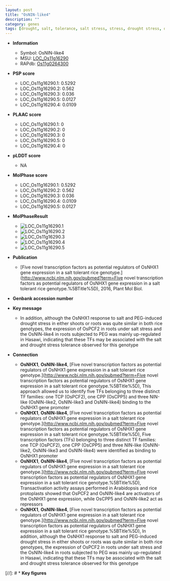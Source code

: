 ```yaml
---
layout: post
title: "OsNIN-like4"
description: ""
category: genes
tags: [drought, salt, tolerance, salt stress, stress, drought stress, drought stress , stress tolerance]
---
```


* **Information**  
    + Symbol: OsNIN-like4  
    + MSU: [LOC_Os11g16290](http://rice.plantbiology.msu.edu/cgi-bin/ORF_infopage.cgi?orf=LOC_Os11g16290)  
    + RAPdb: [Os11g0264300](http://rapdb.dna.affrc.go.jp/viewer/gbrowse_details/irgsp1?name=Os11g0264300)  

* **PSP score**  
    + LOC_Os11g16290.1: 0.5292 
    + LOC_Os11g16290.2: 0.562 
    + LOC_Os11g16290.3: 0.036 
    + LOC_Os11g16290.5: 0.0127 
    + LOC_Os11g16290.4: 0.0109 

* **PLAAC score**  
    + LOC_Os11g16290.1: 0 
    + LOC_Os11g16290.2: 0 
    + LOC_Os11g16290.3: 0 
    + LOC_Os11g16290.5: 0 
    + LOC_Os11g16290.4: 0 

* **pLDDT score**
    + NA


* **MolPhase score**
    + LOC_Os11g16290.1: 0.5292
    + LOC_Os11g16290.2: 0.562
    + LOC_Os11g16290.3: 0.036
    + LOC_Os11g16290.4: 0.0109
    + LOC_Os11g16290.5: 0.0127

* **MolPhaseResult**
    + ![LOC_Os11g16290.1](https://ricepsp.github.io/pictures/LOC_Os11g/LOC_Os11g16290.1.png)
    + ![LOC_Os11g16290.2](https://ricepsp.github.io/pictures/LOC_Os11g/LOC_Os11g16290.2.png)
    + ![LOC_Os11g16290.3](https://ricepsp.github.io/pictures/LOC_Os11g/LOC_Os11g16290.3.png)
    + ![LOC_Os11g16290.4](https://ricepsp.github.io/pictures/LOC_Os11g/LOC_Os11g16290.4.png)
    + ![LOC_Os11g16290.5](https://ricepsp.github.io/pictures/LOC_Os11g/LOC_Os11g16290.5.png)

* **Publication**  
    + [Five novel transcription factors as potential regulators of OsNHX1 gene expression in a salt tolerant rice genotype.](http://www.ncbi.nlm.nih.gov/pubmed?term=Five novel transcription factors as potential regulators of OsNHX1 gene expression in a salt tolerant rice genotype.%5BTitle%5D), 2016, Plant Mol Biol.

* **Genbank accession number**  

* **Key message**  
    + In addition, although the OsNHX1 response to salt and PEG-induced drought stress in either shoots or roots was quite similar in both rice genotypes, the expression of OsPCF2 in roots under salt stress and the OsNIN-like4 in roots subjected to PEG was mainly up-regulated in Hasawi, indicating that these TFs may be associated with the salt and drought stress tolerance observed for this genotype

* **Connection**  
    + __OsNHX1__, __OsNIN-like4__, [Five novel transcription factors as potential regulators of OsNHX1 gene expression in a salt tolerant rice genotype.](http://www.ncbi.nlm.nih.gov/pubmed?term=Five novel transcription factors as potential regulators of OsNHX1 gene expression in a salt tolerant rice genotype.%5BTitle%5D), This approach allowed us to identify five TFs belonging to three distinct TF families: one TCP (OsPCF2), one CPP (OsCPP5) and three NIN-like (OsNIN-like2, OsNIN-like3 and OsNIN-like4) binding to the OsNHX1 gene promoter
    + __OsNHX1__, __OsNIN-like4__, [Five novel transcription factors as potential regulators of OsNHX1 gene expression in a salt tolerant rice genotype.](http://www.ncbi.nlm.nih.gov/pubmed?term=Five novel transcription factors as potential regulators of OsNHX1 gene expression in a salt tolerant rice genotype.%5BTitle%5D), Five transcription factors (TFs) belonging to three distinct TF families: one TCP (OsPCF2), one CPP (OsCPP5) and three NIN-like (OsNIN-like2, OsNIN-like3 and OsNIN-like4) were identified as binding to OsNHX1 promoter
    + __OsNHX1__, __OsNIN-like4__, [Five novel transcription factors as potential regulators of OsNHX1 gene expression in a salt tolerant rice genotype.](http://www.ncbi.nlm.nih.gov/pubmed?term=Five novel transcription factors as potential regulators of OsNHX1 gene expression in a salt tolerant rice genotype.%5BTitle%5D), Transactivation activity assays performed in Arabidopsis and rice protoplasts showed that OsPCF2 and OsNIN-like4 are activators of the OsNHX1 gene expression, while OsCPP5 and OsNIN-like2 act as repressors
    + __OsNHX1__, __OsNIN-like4__, [Five novel transcription factors as potential regulators of OsNHX1 gene expression in a salt tolerant rice genotype.](http://www.ncbi.nlm.nih.gov/pubmed?term=Five novel transcription factors as potential regulators of OsNHX1 gene expression in a salt tolerant rice genotype.%5BTitle%5D), In addition, although the OsNHX1 response to salt and PEG-induced drought stress in either shoots or roots was quite similar in both rice genotypes, the expression of OsPCF2 in roots under salt stress and the OsNIN-like4 in roots subjected to PEG was mainly up-regulated in Hasawi, indicating that these TFs may be associated with the salt and drought stress tolerance observed for this genotype

[//]: # * **Key figures**  


